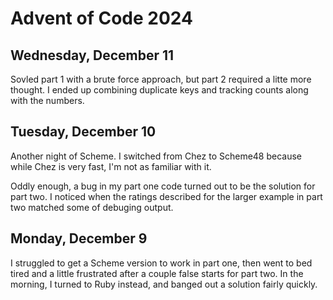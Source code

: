 # Advent of Code 2024

## Wednesday, December 11

Sovled part 1 with a brute force approach, but part 2 required
a litte more thought. I ended up combining duplicate keys
and tracking counts along with the numbers.

## Tuesday, December 10

Another night of Scheme. I switched from Chez to Scheme48 because
while Chez is very fast, I'm not as familiar with it.

Oddly enough, a bug in my part one code turned out to be the solution
for part two. I noticed when the ratings described for the larger
example in part two matched some of debuging output.

## Monday, December 9

I struggled to get a Scheme version to work in part one, then went to
bed tired and a little frustrated after a couple false starts for part
two.  In the morning, I turned to Ruby instead, and banged out a solution
fairly quickly.

